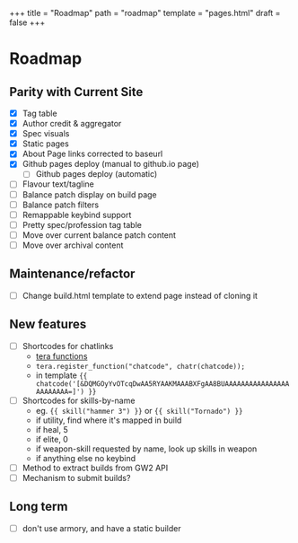 +++
title = "Roadmap"
path = "roadmap"
template = "pages.html"
draft = false
+++

# Roadmap

## Parity with Current Site

- [x] Tag table
- [x] Author credit & aggregator
- [x] Spec visuals
- [x] Static pages
- [x] About Page links corrected to baseurl
- [x] Github pages deploy (manual to github.io page)
  - [ ] Github pages deploy (automatic)
- [ ] Flavour text/tagline
- [ ] Balance patch display on build page
- [ ] Balance patch filters
- [ ] Remappable keybind support
- [ ] Pretty spec/profession tag table
- [ ] Move over current balance patch content
- [ ] Move over archival content

## Maintenance/refactor

- [ ] Change build.html template to extend page instead of cloning it

## New features

- [ ] Shortcodes for chatlinks
	- [tera functions](https://keats.github.io/tera/docs/#functions)
	- `tera.register_function("chatcode", chatr(chatcode));`
	- in template `{{ chatcode('[&DQMGOyYvOTcqDwAA5RYAAKMAAABXFgAA8BUAAAAAAAAAAAAAAAAAAAAAAAA=]') }}`
- [ ] Shortcodes for skills-by-name 
	- eg. `{{ skill("hammer 3") }}` or `{{ skill("Tornado") }}`
	- if utility, find where it's mapped in build
	- if heal, 5
	- if elite, 0
	- if weapon-skill requested by name, look up skills in weapon
	- if anything else no keybind
- [ ] Method to extract builds from GW2 API
- [ ] Mechanism to submit builds?

## Long term

- [ ] don't use armory, and have a static builder
